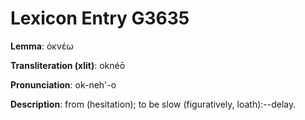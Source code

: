 # Lexicon Entry G3635

**Lemma**: ὀκνέω

**Transliteration (xlit)**: oknéō

**Pronunciation**: ok-neh'-o

**Description**:
from  (hesitation); to be slow (figuratively, loath):--delay.
